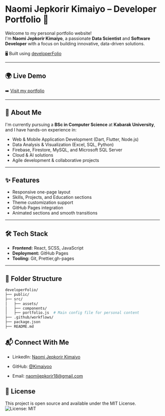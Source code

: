 # Naomi Jepkorir Kimaiyo – Developer Portfolio 🚀

Welcome to my personal portfolio website!  
I'm **Naomi Jepkorir Kimaiyo**, a passionate **Data Scientist** and **Software Developer** with a focus on building innovative, data-driven solutions.

🖥️ Built using [developerFolio](https://github.com/saadpasta/developerFolio)

---

## 🌍 Live Demo

➡️ [Visit my portfolio](https://kimaiyoo.github.io/naomi-jepkorir-kimaiyo)

---

## 🧠 About Me

I'm currently pursuing a **BSc in Computer Science** at **Kabarak University**, and I have hands-on experience in:

- Web & Mobile Application Development (Dart, Flutter, Node.js)
- Data Analysis & Visualization (Excel, SQL, Python)
- Firebase, Firestore, MySQL, and Microsoft SQL Server
- Cloud & AI solutions
- Agile development & collaborative projects

---

## ✨ Features

- Responsive one-page layout
- Skills, Projects, and Education sections
- Theme customization support
- GitHub Pages integration
- Animated sections and smooth transitions

---

## 🛠 Tech Stack

- **Frontend:** React, SCSS, JavaScript
- **Deployment:** GitHub Pages
- **Tooling:** Git, Prettier,gh-pages

---

## 📁 Folder Structure

```bash
developerFolio/
├── public/
├── src/
│   ├── assets/
│   ├── components/
│   ├── portfolio.js  # Main config file for personal content
├── .github/workflows/
├── package.json
├── README.md
```

## 📬 Connect With Me

- LinkedIn: [Naomi Jepkorir Kimaiyo](http://linkedin.com/in/naomi-jepkorir-kimaiyo/)

- GitHub: [@Kimaiyoo](https://github.com/Kimaiyoo)

- Email: naomijepkorir18@gmail.com

## 📄 License

This project is open source and available under the MIT License.
![License: MIT](https://img.shields.io/badge/License-MIT-yellow.svg)
